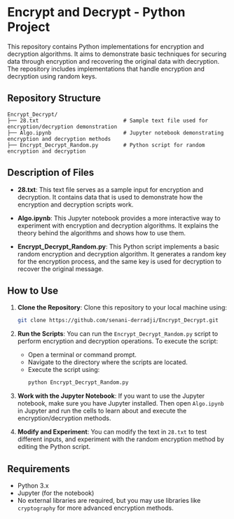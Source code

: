 # Encrypt and Decrypt - Python Project

This repository contains Python implementations for encryption and decryption algorithms. It aims to demonstrate basic techniques for securing data through encryption and recovering the original data with decryption. The repository includes implementations that handle encryption and decryption using random keys.

## Repository Structure

```plaintext
Encrypt_Decrypt/
├── 28.txt                           # Sample text file used for encryption/decryption demonstration
├── Algo.ipynb                       # Jupyter notebook demonstrating encryption and decryption methods
├── Encrypt_Decrypt_Random.py        # Python script for random encryption and decryption
```

## Description of Files

- **28.txt**: This text file serves as a sample input for encryption and decryption. It contains data that is used to demonstrate how the encryption and decryption scripts work.

- **Algo.ipynb**: This Jupyter notebook provides a more interactive way to experiment with encryption and decryption algorithms. It explains the theory behind the algorithms and shows how to use them.

- **Encrypt_Decrypt_Random.py**: This Python script implements a basic random encryption and decryption algorithm. It generates a random key for the encryption process, and the same key is used for decryption to recover the original message.

## How to Use

1. **Clone the Repository**: 
   Clone this repository to your local machine using:
   ```bash
   git clone https://github.com/senani-derradji/Encrypt_Decrypt.git
   ```

2. **Run the Scripts**:
   You can run the `Encrypt_Decrypt_Random.py` script to perform encryption and decryption operations. To execute the script:
   - Open a terminal or command prompt.
   - Navigate to the directory where the scripts are located.
   - Execute the script using:
     ```bash
     python Encrypt_Decrypt_Random.py
     ```

3. **Work with the Jupyter Notebook**:
   If you want to use the Jupyter notebook, make sure you have Jupyter installed. Then open `Algo.ipynb` in Jupyter and run the cells to learn about and execute the encryption/decryption methods.

4. **Modify and Experiment**:
   You can modify the text in `28.txt` to test different inputs, and experiment with the random encryption method by editing the Python script.

## Requirements

- Python 3.x
- Jupyter (for the notebook)
- No external libraries are required, but you may use libraries like `cryptography` for more advanced encryption methods.
